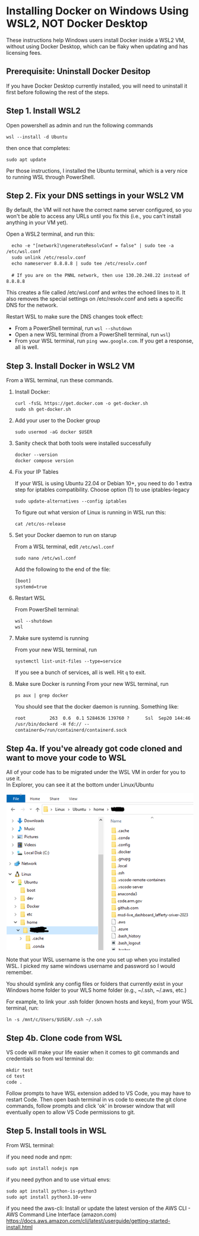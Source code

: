 # Installing Docker on Windows Using WSL2, NOT Docker Desktop
These instructions help Windows users install Docker inside a WSL2 VM, without using 
Docker Desktop, which can be flaky when updating and has licensing fees.

## Prerequisite:  Uninstall Docker Desitop
If you have Docker Desktop currently installed, you will need to uninstall it first before
following the rest of the steps.

## Step 1.  Install WSL2
Open powershell as admin and run the following commands
```
wsl --install -d Ubuntu
```
then once that completes:
```
sudo apt update
```

Per those instructions, I installed the Ubuntu terminal, which is a very nice to running
WSL through PowerShell.

## Step 2.  Fix your DNS settings in your WSL2 VM
By default, the VM will not have the correct name server configured, so you won't be able
to access any URLs until you fix this (i.e., you can't install anything in your VM yet).

Open a WSL2 terminal, and run this:

```
  echo -e "[network]\ngenerateResolvConf = false" | sudo tee -a /etc/wsl.conf
  sudo unlink /etc/resolv.conf
  echo nameserver 8.8.8.8 | sudo tee /etc/resolv.conf

  # If you are on the PNNL network, then use 130.20.248.22 instead of 8.8.8.8
```

This creates a file called /etc/wsl.conf and writes the echoed lines to it. It also removes the special settings
 on /etc/resolv.conf and sets a specific DNS for the network.

Restart WSL to make sure the DNS changes took effect:
* From a PowerShell terminal, run `wsl --shutdown`
* Open a new WSL terminal (from a PowerShell terminal, run `wsl`)
* From your WSL terminal, run `ping www.google.com`.  If you get a response, all is well.


## Step 3.  Install Docker in WSL2 VM
From a WSL terminal, run these commands.

1. Install Docker:
    ```
    curl -fsSL https://get.docker.com -o get-docker.sh
    sudo sh get-docker.sh
    ```

2. Add your user to the Docker group
    ```
    sudo usermod -aG docker $USER
    ```

3. Sanity check that both tools were installed successfully
    ```
    docker --version
    docker compose version
    ```

4. Fix your IP Tables

    If your WSL is using Ubuntu 22.04 or Debian 10+, you need to do 1 extra step for iptables
compatibility.
Choose option (1) to use iptables-legacy

    ```
    sudo update-alternatives --config iptables
    ```

    To figure out what version of Linux is running in WSL run this:
    ```
    cat /etc/os-release
    ```

6. Set your Docker daemon to run on starup

    From a WSL terminal, edit `/etc/wsl.conf`
    ```
    sudo nano /etc/wsl.conf
    ```

    Add the following to the end of the file:
    ```
    [boot]
    systemd=true
    ```
7. Restart WSL

    From PowerShell terminal:
    ```
    wsl --shutdown
    wsl
    ```

8. Make sure systemd is running

    From your new WSL terminal, run
    ```
    systemctl list-unit-files --type=service
    ```

    If you see a bunch of services, all is well.  Hit `q` to exit.

9. Make sure Docker is running
    From your new WSL terminal, run
    ```
    ps aux | grep docker
    ```

    You should see that the docker daemon is running.  Something like:
    ``` 
    root         263  0.6  0.1 5284636 139760 ?      Ssl  Sep20 144:46 /usr/bin/dockerd -H fd:// --containerd=/run/containerd/containerd.sock
    ```

## Step 4a. If you've already got code cloned and want to move your code to WSL
All of your code has to be migrated under the WSL VM in order for you to use it.  
In Explorer, you can see it at the bottom under Linux/Ubuntu

![Image](./windows-explorer-wsl.png)

Note that your WSL username is the one you set up when you installed WSL.  I picked my 
same windows username and password so I would remember.

You should symlink any config files or folders that currently exist in your Windows home folder
to your WLS home folder (e.g., ~/.ssh, ~/.aws, etc.) 

For example, to link your .ssh folder (known hosts and keys), from your WSL terminal, run:
```
ln -s /mnt/c/Users/$USER/.ssh ~/.ssh
```

## Step 4b. Clone code from WSL
VS code will make your life easier when it comes to git commands and credentials so from wsl terminal do:
```
mkdir test
cd test
code .
```
Follow prompts to have WSL extension added to VS Code, you may have to restart Code. Then open bash terminal in vs code to execute the git clone commands, follow prompts and click 'ok' in browser window that will eventually open to allow VS Code permissions to git.

## Step 5. Install tools in WSL
From WSL terminal:

if you need node and npm:
```
sudo apt install nodejs npm
```

if you need python and to use virtual envs:
```
sudo apt install python-is-python3
sudo apt install python3.10-venv
```

if you need the aws-cli:
Install or update the latest version of the AWS CLI - AWS Command Line Interface (amazon.com)
https://docs.aws.amazon.com/cli/latest/userguide/getting-started-install.html


